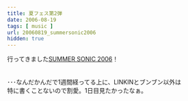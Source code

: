 ```yaml
---
title: 夏フェス第2弾
date: 2006-08-19
tags: [ music ]
url: 20060819_summersonic2006
hidden: true
---
```

行ってきました<a href="http://www.summersonic.com/index.html" title="さまそに06">SUMMER SONIC 2006</a>！<br />
<br />
<br />
･･･なんだかんだで1週間経ってる上に、LINKINとブンブン以外は<br />
特に書くことないので割愛。1日目見たかったなぁ。
